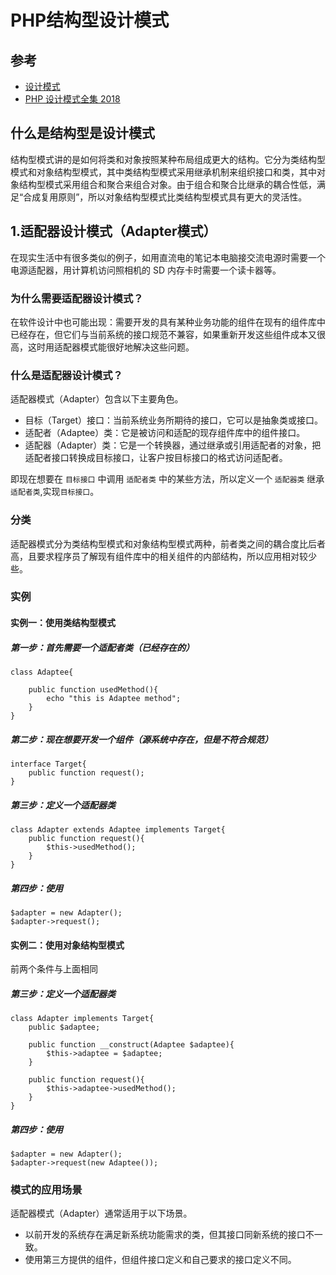 # PHP结构型设计模式

## 参考

+ [设计模式](http://c.biancheng.net/view/1357.html)
+ [PHP 设计模式全集 2018 ](https://laravel-china.org/docs/php-design-patterns/2018/)

## 什么是结构型是设计模式

 结构型模式讲的是如何将类和对象按照某种布局组成更大的结构。它分为类结构型模式和对象结构型模式，其中类结构型模式采用继承机制来组织接口和类，其中对象结构型模式采用组合和聚合来组合对象。由于组合和聚合比继承的耦合性低，满足“合成复用原则”，所以对象结构型模式比类结构型模式具有更大的灵活性。
 
## 1.适配器设计模式（Adapter模式）

 在现实生活中有很多类似的例子，如用直流电的笔记本电脑接交流电源时需要一个电源适配器，用计算机访问照相机的 SD 内存卡时需要一个读卡器等。
 
### 为什么需要适配器设计模式？
 
 在软件设计中也可能出现：需要开发的具有某种业务功能的组件在现有的组件库中已经存在，但它们与当前系统的接口规范不兼容，如果重新开发这些组件成本又很高，这时用适配器模式能很好地解决这些问题。
 
### 什么是适配器设计模式？

适配器模式（Adapter）包含以下主要角色。

+ 目标（Target）接口：当前系统业务所期待的接口，它可以是抽象类或接口。
+ 适配者（Adaptee）类：它是被访问和适配的现存组件库中的组件接口。
+ 适配器（Adapter）类：它是一个转换器，通过继承或引用适配者的对象，把适配者接口转换成目标接口，让客户按目标接口的格式访问适配者。

即现在想要在 `目标接口` 中调用 `适配者类` 中的某些方法，所以定义一个 `适配器类` 继承 `适配者类`,实现`目标接口`。

### 分类

适配器模式分为类结构型模式和对象结构型模式两种，前者类之间的耦合度比后者高，且要求程序员了解现有组件库中的相关组件的内部结构，所以应用相对较少些。

### 实例

#### 实例一：使用类结构型模式

##### 第一步：首先需要一个适配者类（已经存在的）


    class Adaptee{
        
        public function usedMethod(){
            echo "this is Adaptee method";
        }
    }

##### 第二步：现在想要开发一个组件（源系统中存在，但是不符合规范）

    interface Target{
        public function request();
    }
    
##### 第三步：定义一个适配器类

    class Adapter extends Adaptee implements Target{
        public function request(){
            $this->usedMethod();
        }
    }

##### 第四步：使用

    $adapter = new Adapter();
    $adapter->request();
    
#### 实例二：使用对象结构型模式

前两个条件与上面相同

##### 第三步：定义一个适配器类

    class Adapter implements Target{
        public $adaptee;
        
        public function __construct(Adaptee $adaptee){
            $this->adaptee = $adaptee;
        } 
        
        public function request(){
            $this->adaptee->usedMethod();
        }
    }
    
##### 第四步：使用

    $adapter = new Adapter();
    $adapter->request(new Adaptee());
    
### 模式的应用场景

适配器模式（Adapter）通常适用于以下场景。
+ 以前开发的系统存在满足新系统功能需求的类，但其接口同新系统的接口不一致。
+ 使用第三方提供的组件，但组件接口定义和自己要求的接口定义不同。
    

 